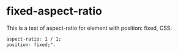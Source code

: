 # fixed-aspect-ratio

This is a test of aspect-ratio for element with position: fixed, CSS:

```CSS
aspect-ratio: 1 / 1;
position: fixed;".
```
